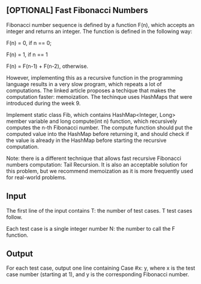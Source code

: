 <h2> [OPTIONAL] Fast Fibonacci Numbers </h2>
Fibonacci number sequence is defined by a function F(n), which accepts an integer and returns an integer. The function is defined in the following way:

F(n) = 0, if n == 0;

F(n) = 1, if n == 1

F(n) = F(n-1) + F(n-2), otherwise.

However, implementing this as a recursive function in the programming language results in a very slow program, which repeats a lot of computations. The linked article proposes a techique that makes the computation faster: memoization. The techinque uses HashMaps that were introduced during the week 9.

Implement static class Fib, which contains HashMap<Integer, Long> member variable and long compute(int n) function, which recursively computes the n-th Fibonacci number. The compute function should put the computed value into the HashMap before returning it, and should check if the value is already in the HashMap before starting the recursive computation.

Note: there is a different technique that allows fast recursive Fibonacci numbers computation: Tail Recursion. It is also an acceptable solution for this problem, but we recommend memoization as it is more frequently used for real-world problems.

<h2> Input </h2>
The first line of the input contains T: the number of test cases. T test cases follow.

Each test case is a single integer number N: the number to call the F function.

<h2> Output </h2>
For each test case, output one line containing Case #x: y, where x is the test case number (starting at 1), and y is the corresponding Fibonacci number.
